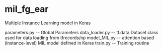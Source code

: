 # mil_fg_ear

Multiple Instance Learning model in Keras

parameters.py -- Global Parameters
data_loader.py -- tf.data.Dataset class used for data loading from tfrecords/np
model_MIL.py -- attention based (instance-level) MIL model defined in Keras
train.py -- Training routine
